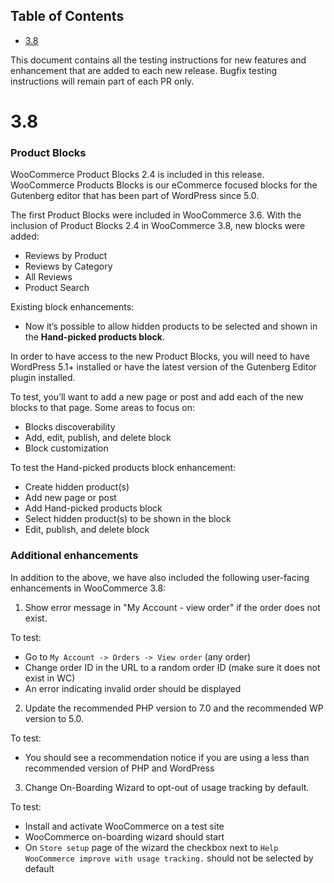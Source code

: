 <!-- START doctoc generated TOC please keep comment here to allow auto update -->
<!-- DON'T EDIT THIS SECTION, INSTEAD RE-RUN doctoc TO UPDATE -->
## Table of Contents

- [3.8](#38)

<!-- END doctoc generated TOC please keep comment here to allow auto update -->

This document contains all the testing instructions for new features and enhancement that are added to each new release. Bugfix testing instructions will remain part of each PR only.

# 3.8

### Product Blocks

WooCommerce Product Blocks 2.4 is included in this release. WooCommerce Products Blocks is our eCommerce focused blocks for the Gutenberg editor that has been part of WordPress since 5.0.

The first Product Blocks were included in WooCommerce 3.6. With the inclusion of Product Blocks 2.4 in WooCommerce 3.8, new blocks were added:

- Reviews by Product
- Reviews by Category
- All Reviews
- Product Search

Existing block enhancements:

- Now it’s possible to allow hidden products to be selected and shown in the **Hand-picked products block**.

In order to have access to the new Product Blocks, you will need to have WordPress 5.1+ installed or have the latest version of the Gutenberg Editor plugin installed.

To test, you’ll want to add a new page or post and add each of the new blocks to that page. Some areas to focus on:

- Blocks discoverability
- Add, edit, publish, and delete block
- Block customization

To test the Hand-picked products block enhancement:

- Create hidden product(s)
- Add new page or post
- Add Hand-picked products block
- Select hidden product(s) to be shown in the block
- Edit, publish, and delete block

### Additional enhancements

In addition to the above, we have also included the following user-facing enhancements in WooCommerce 3.8:

1) Show error message in "My Account - view order" if the order does not exist.

To test:

- Go to `My Account -> Orders -> View order` (any order)
- Change order ID in the URL to a random order ID (make sure it does not exist in WC)
- An error indicating invalid order should be displayed

2) Update the recommended PHP version to 7.0 and the recommended WP version to 5.0.

To test:

- You should see a recommendation notice if you are using a less than recommended version of PHP and WordPress

3) Change On-Boarding Wizard to opt-out of usage tracking by default.

To test:

- Install and activate WooCommerce on a test site
- WooCommerce on-boarding wizard should start
- On `Store setup` page of the wizard the checkbox next to `Help WooCommerce improve with usage tracking.` should not be selected by default
